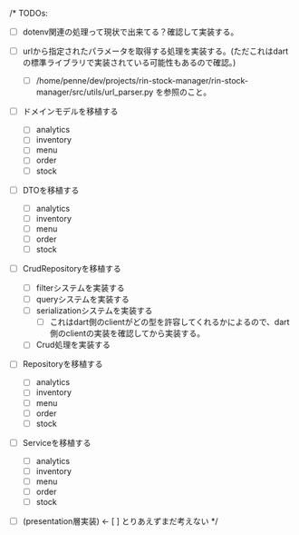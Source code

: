 /*
TODOs:

- [ ] dotenv関連の処理って現状で出来てる？確認して実装する。

- [ ] urlから指定されたパラメータを取得する処理を実装する。(ただこれはdartの標準ライブラリで実装されている可能性もあるので確認。)
  - [ ] /home/penne/dev/projects/rin-stock-manager/rin-stock-manager/src/utils/url_parser.py を参照のこと。

- [ ] ドメインモデルを移植する
  - [ ] analytics
  - [ ] inventory
  - [ ] menu
  - [ ] order
  - [ ] stock

- [ ] DTOを移植する
  - [ ] analytics
  - [ ] inventory
  - [ ] menu
  - [ ] order
  - [ ] stock

- [ ] CrudRepositoryを移植する
  - [ ] filterシステムを実装する
  - [ ] queryシステムを実装する
  - [ ] serializationシステムを実装する
    - [ ] これはdart側のclientがどの型を許容してくれるかによるので、dart側のclientの実装を確認してから実装する。
  - [ ] Crud処理を実装する

- [ ] Repositoryを移植する
  - [ ] analytics
  - [ ] inventory
  - [ ] menu
  - [ ] order
  - [ ] stock

- [ ] Serviceを移植する
  - [ ] analytics
  - [ ] inventory
  - [ ] menu
  - [ ] order
  - [ ] stock

- [ ] (presentation層実装) <- [ ] とりあえずまだ考えない
*/
